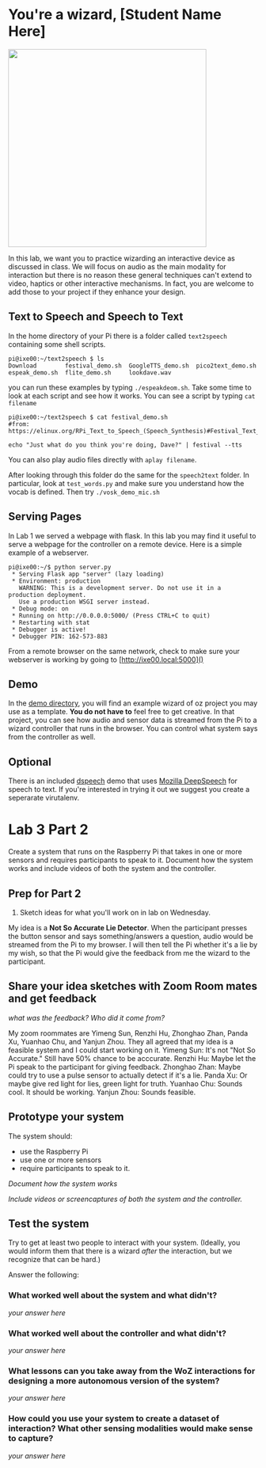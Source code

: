 # You're a wizard, [Student Name Here]

<img src="https://pbs.twimg.com/media/Cen7qkHWIAAdKsB.jpg" height="400">

In this lab, we want you to practice wizarding an interactive device as discussed in class. We will focus on audio as the main modality for interaction but there is no reason these general techniques can't extend to video, haptics or other interactive mechanisms. In fact, you are welcome to add those to your project if they enhance your design.


## Text to Speech and Speech to Text

In the home directory of your Pi there is a folder called `text2speech` containing some shell scripts.

```
pi@ixe00:~/text2speech $ ls
Download        festival_demo.sh  GoogleTTS_demo.sh  pico2text_demo.sh
espeak_demo.sh  flite_demo.sh     lookdave.wav

```

you can run these examples by typing 
`./espeakdeom.sh`. Take some time to look at each script and see how it works. You can see a script by typing `cat filename`

```
pi@ixe00:~/text2speech $ cat festival_demo.sh 
#from: https://elinux.org/RPi_Text_to_Speech_(Speech_Synthesis)#Festival_Text_to_Speech

echo "Just what do you think you're doing, Dave?" | festival --tts

```

You can also play audio files directly with `aplay filename`.

After looking through this folder do the same for the `speech2text` folder. In particular, look at `test_words.py` and make sure you understand how the vocab is defined. Then try `./vosk_demo_mic.sh`

## Serving Pages

In Lab 1 we served a webpage with flask. In this lab you may find it useful to serve a webpage for the controller on a remote device. Here is a simple example of a webserver.

```
pi@ixe00:~/$ python server.py
 * Serving Flask app "server" (lazy loading)
 * Environment: production
   WARNING: This is a development server. Do not use it in a production deployment.
   Use a production WSGI server instead.
 * Debug mode: on
 * Running on http://0.0.0.0:5000/ (Press CTRL+C to quit)
 * Restarting with stat
 * Debugger is active!
 * Debugger PIN: 162-573-883
```
From a remote browser on the same network, check to make sure your webserver is working by going to [http://ixe00.local:5000]()


## Demo

In the [demo directory](./demo), you will find an example wizard of oz project you may use as a template. **You do not have to** feel free to get creative. In that project, you can see how audio and sensor data is streamed from the Pi to a wizard controller that runs in the browser. You can control what system says from the controller as well.

## Optional

There is an included [dspeech](.dspeech) demo that uses [Mozilla DeepSpeech](https://github.com/mozilla/DeepSpeech) for speech to text. If you're interested in trying it out we suggest you create a seperarate virutalenv. 



# Lab 3 Part 2

Create a system that runs on the Raspberry Pi that takes in one or more sensors and requires participants to speak to it. Document how the system works and include videos of both the system and the controller.

## Prep for Part 2

1. Sketch ideas for what you'll work on in lab on Wednesday.

My idea is a **Not So Accurate Lie Detector**. When the participant presses the button sensor and says something/answers a question, audio would be streamed from the Pi to my browser. I will then tell the Pi whether it's a lie by my wish, so that the Pi would give the feedback from me the wizard to the participant.

## Share your idea sketches with Zoom Room mates and get feedback

*what was the feedback? Who did it come from?*

My zoom roommates are Yimeng Sun, Renzhi Hu, Zhonghao Zhan, Panda Xu, Yuanhao Chu, and Yanjun Zhou. They all agreed that my idea is a feasible system and I could start working on it.
Yimeng Sun: It's not "Not So Accurate." Still have 50% chance to be acccurate.
Renzhi Hu: Maybe let the Pi speak to the participant for giving feedback.
Zhonghao Zhan: Maybe could try to use a pulse sensor to actually detect if it's a lie.
Panda Xu: Or maybe give red light for lies, green light for truth.
Yuanhao Chu: Sounds cool. It should be working.
Yanjun Zhou: Sounds feasible.

## Prototype your system

The system should:
* use the Raspberry Pi 
* use one or more sensors
* require participants to speak to it. 

*Document how the system works*

*Include videos or screencaptures of both the system and the controller.*

## Test the system
Try to get at least two people to interact with your system. (Ideally, you would inform them that there is a wizard _after_ the interaction, but we recognize that can be hard.)

Answer the following:

### What worked well about the system and what didn't?
*your answer here*

### What worked well about the controller and what didn't?

*your answer here*

### What lessons can you take away from the WoZ interactions for designing a more autonomous version of the system?

*your answer here*


### How could you use your system to create a dataset of interaction? What other sensing modalities would make sense to capture?

*your answer here*


